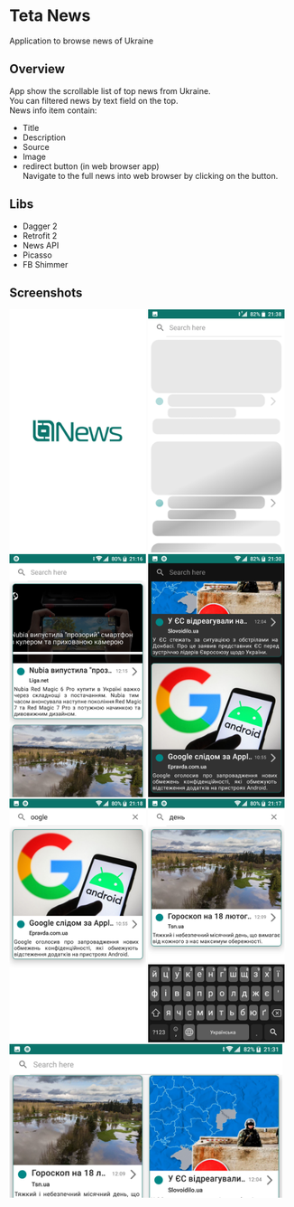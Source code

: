 # Teta News
Application to browse news of Ukraine

## Overview
App show the scrollable list of top news from Ukraine.<br>
You can filtered news by text field on the top.<br>
News info item contain:
* Title
* Description
* Source
* Image
* redirect button (in web browser app)
<br>Navigate to the full news into web browser by clicking on the button.
  
## Libs
* Dagger 2
* Retrofit 2
* News API
* Picasso
* FB Shimmer

## Screenshots
<img src="images/1.png" width="48%"> <img src="images/2.png" width="48%">
<img src="images/3.png" width="48%"> <img src="images/4.png" width="48%">
<img src="images/5.png" width="48%"> <img src="images/6.png" width="48%">
<img src="images/7.png" width="96%">